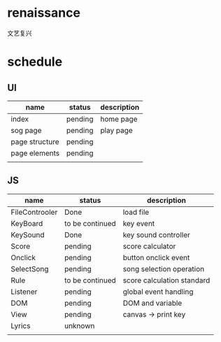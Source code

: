 # renaissance
文艺复兴






# schedule

## UI


| name           | status  | description |
| -------------- | ------- | ----------- |
| index          | pending | home page   |
| sog page       | pending | play page   |
| page structure | pending |             | 
| page elements  | pending |             |
|                |         |             |


## JS


| name           | status          | description                |
| -------------- |-----------------|----------------------------|
| FileControoler | Done            | load file                  |
| KeyBoard       | to be continued | key event                  |
| KeySound       | Done             | key sound controller       | 
| Score          | pending         | score calculator           |
| Onclick        | pending         | button onclick event       |
| SelectSong     | pending         | song selection operation   |
| Rule           | to be continued | score calculation standard |
| Listener       | pending         | global event handling      |
| DOM            | pending         | DOM and  variable          |
| View           | pending         | canvas -> print key        |
| Lyrics         | unknown         |                            |
|                |                 |                            |



